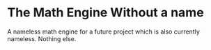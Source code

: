# The Math Engine Without a name
A nameless math engine for a future project which is also currently nameless.
Nothing else.
